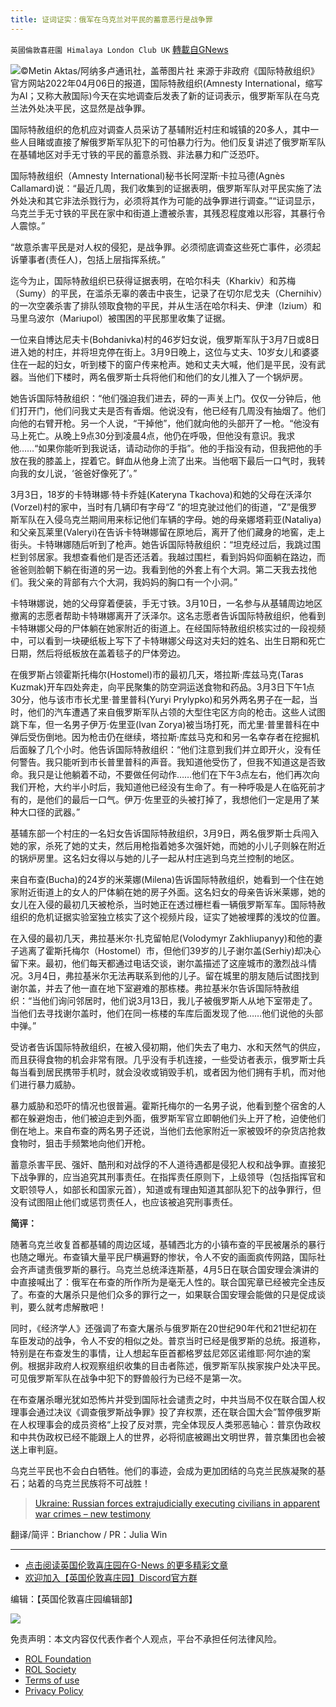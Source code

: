 ```yaml
---
title: 证词证实：俄军在乌克兰对平民的蓄意恶行是战争罪
---
```

`英國倫敦喜莊園 Himalaya London Club UK` [轉載自GNews](https://gnews.org/zh-hans/2312434/)

![](https://assets.gnews.org/wp-content/uploads/2022/04/283319-1444x710-3.jpg)©Metin Aktas/阿纳多卢通讯社，盖蒂图片社
来源于非政府《国际特赦组织》官方网站2022年04月06日的报道，国际特赦组织(Amnesty International，缩写为AI；又称大赦国际)今天在实地调查后发表了新的证词表示，俄罗斯军队在乌克兰法外处决平民，这显然是战争罪。

国际特赦组织的危机应对调查人员采访了基辅附近村庄和城镇的20多人，其中一些人目睹或直接了解俄罗斯军队犯下的可怕暴力行为。他们反复讲述了俄罗斯军队在基辅地区对手无寸铁的平民的蓄意杀戮、非法暴力和广泛恐吓。

国际特赦组织（Amnesty International)秘书长阿涅斯·卡拉马德(Agnès Callamard)说：“最近几周，我们收集到的证据表明，俄罗斯军队对平民实施了法外处决和其它非法杀戮行为，必须将其作为可能的战争罪进行调查。”“证词显示，乌克兰手无寸铁的平民在家中和街道上遭被杀害，其残忍程度难以形容，其暴行令人震惊。”

“故意杀害平民是对人权的侵犯，是战争罪。必须彻底调查这些死亡事件，必须起诉肇事者(责任人)，包括上层指挥系统。”

迄今为止，国际特赦组织已获得证据表明，在哈尔科夫（Kharkiv）和苏梅（Sumy）的平民，在滥杀无辜的袭击中丧生，记录了在切尔尼戈夫（Chernihiv）的一次空袭杀害了排队领取食物的平民，并从生活在哈尔科夫、伊津（Izium）和马里乌波尔（Mariupol）被围困的平民那里收集了证据。

一位来自博达尼夫卡(Bohdanivka)村的46岁妇女说，俄罗斯军队于3月7日或8日进入她的村庄，并将坦克停在街上。3月9日晚上，这位与丈夫、10岁女儿和婆婆住在一起的妇女，听到楼下的窗户传来枪声。她和丈夫大喊，他们是平民，没有武器。当他们下楼时，两名俄罗斯士兵将他们和他们的女儿推入了一个锅炉房。

她告诉国际特赦组织：“他们强迫我们进去，砰的一声关上门。仅仅一分钟后，他们打开门，他们问我丈夫是否有香烟。他说没有，他已经有几周没有抽烟了。他们向他的右臂开枪。另一个人说，“干掉他”，他们就向他的头部开了一枪。“他没有马上死亡。从晚上9点30分到凌晨4点，他仍在呼吸，但他没有意识。我求他……“如果你能听到我说话，请动动你的手指”。他的手指没有动，但我把他的手放在我的膝盖上，捏着它。鲜血从他身上流了出来。当他咽下最后一口气时，我转向我的女儿说，‘爸爸好像死了’。”

3月3日，18岁的卡特琳娜·特卡乔娃(Kateryna Tkachova)和她的父母在沃泽尔(Vorzel)村的家中，当时有几辆印有字母“Z ”的坦克驶过他们的街道，“Z”是俄罗斯军队在入侵乌克兰期间用来标记他们车辆的字母。她的母亲娜塔莉亚(Nataliya)和父亲瓦莱里(Valeryi)在告诉卡特琳娜留在原地后，离开了他们藏身的地窖，走上街头。卡特琳娜随后听到了枪声。她告诉国际特赦组织：“坦克经过后，我跳过围栏到邻居家。我想查看他们是否还活着。我越过围栏，看到妈妈仰面躺在路边，而爸爸则脸朝下躺在街道的另一边。我看到他的外套上有个大洞。第二天我去找他们。我父亲的背部有六个大洞，我妈妈的胸口有一个小洞。”

卡特琳娜说，她的父母穿着便装，手无寸铁。3月10日，一名参与从基辅周边地区撤离的志愿者帮助卡特琳娜离开了沃泽尔。这名志愿者告诉国际特赦组织，他看到卡特琳娜父母的尸体躺在她家附近的街道上。在经国际特赦组织核实过的一段视频中，可以看到一块硬纸板上写下了卡特琳娜父母这对夫妇的姓名、出生日期和死亡日期，然后将纸板放在盖着毯子的尸体旁边。

在俄罗斯占领霍斯托梅尔(Hostomel)市的最初几天，塔拉斯·库兹马克(Taras Kuzmak)开车四处奔走，向平民聚集的防空洞运送食物和药品。3月3日下午1点30分，他与该市市长尤里·普里普科(Yuryi Prylypko)和另外两名男子在一起，当时，他们的汽车遭遇了来自俄罗斯军队占领的大型住宅区方向的枪击。这些人试图跳下车，但一名男子伊万·佐里亚(Ivan Zorya)被当场打死，而尤里·普里普科在中弹后受伤倒地。因为枪击仍在继续，塔拉斯·库兹马克和和另一名幸存者在挖掘机后面躲了几个小时。他告诉国际特赦组织：“他们注意到我们并立即开火，没有任何警告。我只能听到市长普里普科的声音。我知道他受伤了，但我不知道这是否致命。我只是让他躺着不动，不要做任何动作……他们在下午3点左右，他们再次向我们开枪，大约半小时后，我知道他已经没有生命了。有一种呼吸是人在临死前才有的，是他们的最后一口气。伊万·佐里亚的头被打掉了，我想他们一定是用了某种大口径的武器。”

基辅东部一个村庄的一名妇女告诉国际特赦组织，3月9日，两名俄罗斯士兵闯入她的家，杀死了她的丈夫，然后用枪指着她多次强奸她，而她的小儿子则躲在附近的锅炉房里。这名妇女得以与她的儿子一起从村庄逃到乌克兰控制的地区。

来自布查(Bucha)的24岁的米莱娜(Milena)告诉国际特赦组织，她看到一个住在她家附近街道上的女人的尸体躺在她的房子外面。这名妇女的母亲告诉米莱娜，她的女儿在入侵的最初几天被枪杀，当时她正在透过栅栏看一辆俄罗斯军车。国际特赦组织的危机证据实验室独立核实了这个视频片段，证实了她被埋葬的浅坟的位置。

在入侵的最初几天，弗拉基米尔·扎克留帕尼(Volodymyr Zakhliupanyy)和他的妻子逃离了霍斯托梅尔（Hostomel）市，但他们39岁的儿子谢尔盖(Serhiy)却决心留下来。最初，他们每天都通过电话交谈，谢尔盖描述了这座城市的激烈战斗情况。3月4日，弗拉基米尔无法再联系到他的儿子。留在城里的朋友随后试图找到谢尔盖，并去了他一直在地下室避难的那栋楼。弗拉基米尔告诉国际特赦组织：“当他们询问邻居时，他们说3月13日，我儿子被俄罗斯人从地下室带走了。当他们去寻找谢尔盖时，他们在同一栋楼的车库后面发现了他……他们说他的头部中弹。”

受访者告诉国际特赦组织，在被入侵初期，他们失去了电力、水和天然气的供应，而且获得食物的机会非常有限。几乎没有手机连接，一些受访者表示，俄罗斯士兵每当看到居民携带手机时，就会没收或销毁手机，或者因为他们拥有手机，而对他们进行暴力威胁。

暴力威胁和恐吓的情况也很普遍。霍斯托梅尔的一名男子说，他看到整个宿舍的人都在躲避炮击，他们被迫走到外面，俄罗斯军官立即朝他们头上开了枪，迫使他们倒在地上。来自布查的两名男子还说，当他们去他家附近一家被毁坏的杂货店抢救食物时，狙击手频繁地向他们开枪。

蓄意杀害平民、强奸、酷刑和对战俘的不人道待遇都是侵犯人权和战争罪。直接犯下战争罪的，应当追究其刑事责任。在指挥责任原则下，上级领导（包括指挥官和文职领导人，如部长和国家元首），知道或有理由知道其部队犯下的战争罪行，但没有试图阻止他们或惩罚责任人，也应该被追究刑事责任。

**简评：**

随著乌克兰收复首都基辅的周边区域，基辅西北方的小镇布查的平民被屠杀的暴行也随之曝光。布查镇大量平民尸横遍野的惨状，令人不安的画面疯传网路，国际社会齐声谴责俄罗斯的暴行。乌克兰总统泽连斯基，4月5日在联合国安理会演讲的中直接喊出了：俄军在布查的所作所为是毫无人性的。联合国宪章已经被完全违反了。布查的大屠杀只是他们众多的罪行之一，如果联合国安理会能做的只是促成谈判，要么就考虑解散吧！

同时，《经济学人》还强调了布查大屠杀与俄罗斯在20世纪90年代和21世纪初在车臣发动的战争，令人不安的相似之处。普京当时已经是俄罗斯的总统。报道称，特别是在布查发生的事情，让人想起车臣首都格罗兹尼郊区诺维耶·阿尔迪的案例。根据非政府人权观察组织收集的目击者陈述，俄罗斯军队挨家挨户处决平民。可见俄罗斯军队在战争中犯下的野兽般行为已经不是第一次。

在布查屠杀曝光犹如恐怖片并受到国际社会谴责之时，中共当局不仅在联合国人权理事会通过决议《调查俄罗斯战争罪》投了弃权票，还在联合国大会”暂停俄罗斯在人权理事会的成员资格“上投了反对票，完全体现反人类邪恶轴心：普京伪政权和中共伪政权已经不能跟上人的世界，必将彻底被踢出文明世界，普京集团也会被送上审判庭。

乌克兰平民也不会白白牺牲。他们的事迹，会成为更加团结的乌克兰民族凝聚的基石；站着的乌克兰民族将不可战胜！



> [Ukraine: Russian forces extrajudicially executing civilians in apparent war crimes – new testimony](https://www.amnesty.org/en/latest/news/2022/04/ukraine-russian-forces-extrajudicially-executing-civilians-in-apparent-war-crimes-new-testimony/)



翻译/简评：Brianchow / PR：Julia Win

* * *

- [点击阅读英国伦敦喜庄园在G-News 的更多精彩文章](https://gnews.org/zh-hans/author/himalaya_hawk/)
- [欢迎加入【英国伦敦喜庄园】Discord官方群](https://discord.gg/VsNaHaMUsy)


编辑：【英国伦敦喜庄园编辑部】

![](https://assets.gnews.org/wp-content/uploads/2022/04/HHS_QRCode_up_220405.jpg)

 

免责声明：本文内容仅代表作者个人观点，平台不承担任何法律风险。

- [ROL Foundation](https://rolfoundation.org/)
- [ROL Society](https://rolsociety.org/)
- [Terms of use](https://gnews.org/terms-of-use-3/)
- [Privacy Policy](https://gnews.org/privacy-policy/)
